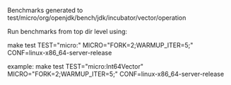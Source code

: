 Benchmarks generated to test/micro/org/openjdk/bench/jdk/incubator/vector/operation

Run benchmarks from top dir level using:

make test TEST="micro:<benchmark-name>" MICRO="FORK=2;WARMUP_ITER=5;" CONF=linux-x86_64-server-release

example:
make test TEST="micro:Int64Vector" MICRO="FORK=2;WARMUP_ITER=5;" CONF=linux-x86_64-server-release